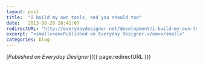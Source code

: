 ```yaml
---
layout: post
title:  "I build my own tools, and you should too"
date:   2013-08-20 20:41:07
redirectURL: "http://everydaydesigner.net/development/i-build-my-own-tools-and-you-should-too"
excerpt: "<small><em>Published on Everyday Designer.</em></small>"
categories: blog
---
```


[*Published on Everyday Designer*]({{ page.redirectURL }})